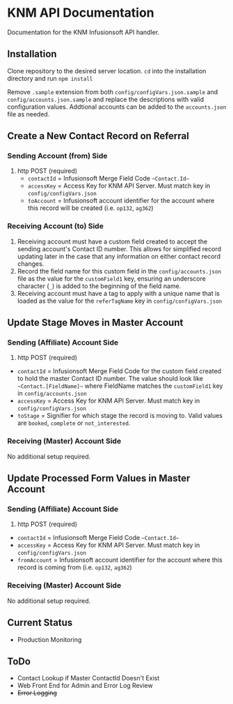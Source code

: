 # KNM API Documentation
Documentation for the KNM Infusionsoft API handler.

## Installation
Clone repository to the desired server location. `cd` into the installation directory and run `npm install`

Remove `.sample` extension from both `config/configVars.json.sample` and `config/accounts.json.sample` and replace the descriptions with valid configuration values. Addtional accounts can be added to the `accounts.json` file as needed.

## Create a New Contact Record on Referral
### Sending Account (from) Side
1. http POST (required)
    * `contactId` = Infusionsoft Merge Field Code `~Contact.Id~`
    * `accessKey` = Access Key for KNM API Server. Must match key in `config/configVars.json`
    * `toAccount` = Infusionsoft account identifier for the account where this record will be created (i.e. `op132`, `ag362`)

### Receiving Account (to) Side
1. Receiving account must have a custom field created to accept the sending account's Contact ID number. This allows for simplified record updating later in the case that any information on either contact record changes.
2. Record the field name for this custom field in the `config/accounts.json` file as the value for the `customField1` key, ensuring an underscore character (`_`) is added to the beginning of the field name.
3. Receiving account must have a tag to apply with a unique name that is loaded as the value for the `referTagName` key in `config/configVars.json`

## Update Stage Moves in Master Account
### Sending (Affiliate) Account Side
1. http POST (required)
* `contactId` = Infusionsoft Merge Field Code for the custom field created to hold the master Contact ID number. The value should look like `~Contact.[FieldName]~` where FieldName matches the `customField1` key in `config/accounts.json`
* `accessKey` = Access Key for KNM API Server. Must match key in `config/configVars.json`
* `toStage` = Signifier for which stage the record is moving to. Valid values are `booked`, `complete` or `not_interested`.

### Receiving (Master) Account Side
No additional setup required.

## Update Processed Form Values in Master Account
### Sending (Affiliate) Account Side
1. http POST (required)
* `contactId` = Infusionsoft Merge Field Code `~Contact.Id~`
* `accessKey` = Access Key for KNM API Server. Must match key in `config/configVars.json`
* `fromAccount` = Infusionsoft account identifier for the account where this record is coming from (i.e. `op132`, `ag362`)

### Receiving (Master) Account Side
No additional setup required.

## Current Status
* Production Monitoring

## ToDo
* Contact Lookup if Master ContactId Doesn't Exist
* Web Front End for Admin and Error Log Review
* ~~Error Logging~~

